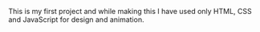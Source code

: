 This is my first project and while making this I have used only HTML, CSS and JavaScript for design and animation.
